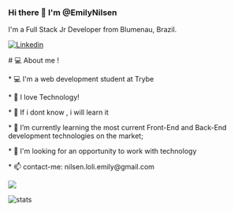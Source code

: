 ### Hi there 👋 I'm @EmilyNilsen

I'm a Full Stack Jr Developer from Blumenau, Brazil.

<a href="https://www.linkedin.com/in/emily-nilsen-carvalho/">

<img alt="Linkedin" src="https://img.shields.io/badge/linkedin-0077B5?logo=linkedin&logoColor=white&style=for-the-badge"/>

</a>

<p># 💻 About me !</p>

<p>* 💻 I'm a web development student at Trybe</p>

  

<p>* 💬 I love Technology!</p>

<p>* 🚀 If i dont know , i will learn it</p>

<p>* 🌱 I’m currently learning the most current Front-End and Back-End development technologies on the market;</p>

<p>* 👀 I'm looking for an opportunity to work with technology </p>

<p>* 📫 contact-me: nilsen.loli.emily@gmail.com</p>



<img src="https://github-readme-stats.vercel.app/api?username=EmilyNilsen&theme=dark" />

 
  

![stats](https://github-readme-stats.vercel.app/api/wakatime?username=@EmilyNilsen)
